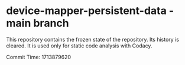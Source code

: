 # device-mapper-persistent-data - main branch

This repository contains the frozen state of the repository.
Its history is cleared. It is used only for static code
analysis with Codacy.

Commit Time: 1713879620